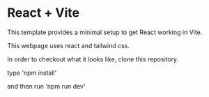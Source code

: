 # React + Vite

This template provides a minimal setup to get React working in Vite.

This webpage uses react and tailwind css.

In order to checkout what it looks like, clone this repository.

type 'npm install'

and then run 'npm run dev'

